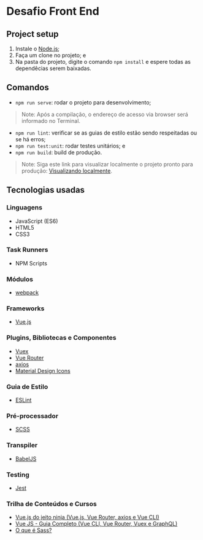 # Desafio Front End

## Project setup
1. Instale o [Node.js](https://nodejs.org/en/);
2. Faça um clone no projeto; e
3. Na pasta do projeto, digite o comando `npm install` e espere todas as dependêcias serem baixadas.

## Comandos

* `npm run serve`: rodar o projeto para desenvolvimento;
> Note: Após a compilação, o endereço de acesso via browser será informado no Terminal.
* `npm run lint`: verificar se as guias de estilo estão sendo respeitadas ou se há erros;
* `npm run test:unit`: rodar testes unitários; e
* `npm run build`: build de produção.
> Note: Siga este link para visualizar localmente o projeto pronto para produção: [Visualizando localmente](https://cli.vuejs.org/guide/deployment.html#previewing-locally).

## Tecnologias usadas

### Linguagens
* JavaScript (ES6)
* HTML5
* CSS3

### Task Runners
* NPM Scripts

### Módulos
* [webpack](https://webpack.js.org)

### Frameworks
* [Vue.js](https://vuejs.org/)

### Plugins, Bibliotecas e Componentes
* [Vuex](https://vuex.vuejs.org/)
* [Vue Router](https://router.vuejs.org/)
* [axios](https://github.com/axios/axios)
* [Material Design Icons](https://materialdesignicons.com/)

### Guia de Estilo
* [ESLint](https://eslint.org/docs/user-guide/getting-started)

### Pré-processador
* [SCSS](https://sass-lang.com/)

### Transpiler
* [BabelJS](https://babeljs.io/)

### Testing
* [Jest](https://jestjs.io/)

### Trilha de Conteúdos e Cursos
* [Vue.js do jeito ninja (Vue.js, Vue Router, axios e Vue CLI)](https://www.youtube.com/playlist?list=PLcoYAcR89n-qq1vGRbaUiV6Q9puy0qigW)
* [Vue JS - Guia Completo (Vue CLI, Vue Router, Vuex e GraphQL)](https://www.udemy.com/vue-js-guia-completo/)
* [O que é Sass?](https://tableless.com.br/sass-um-outro-metodo-de-escrever-css/)
